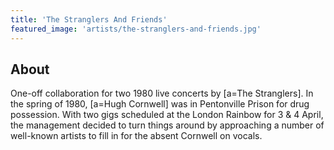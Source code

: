 ```yaml
---
title: 'The Stranglers And Friends'
featured_image: 'artists/the-stranglers-and-friends.jpg'
---
```


## About

One-off collaboration for two 1980 live concerts by [a=The Stranglers]. In the spring of 1980, [a=Hugh Cornwell] was in Pentonville Prison for drug possession. With two gigs scheduled at the London Rainbow for 3 & 4 April, the management decided to turn things around by approaching a number of well-known artists to fill in for the absent Cornwell on vocals.
